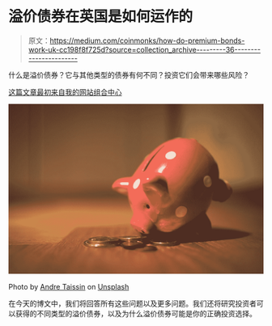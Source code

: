 # 溢价债券在英国是如何运作的

> 原文：<https://medium.com/coinmonks/how-do-premium-bonds-work-uk-cc198f8f725d?source=collection_archive---------36----------------------->

什么是溢价债券？它与其他类型的债券有何不同？投资它们会带来哪些风险？

[这篇文章最初来自我的网站组合中心](http://www.portfolio-hub.co.uk/)

![](img/b11e6703b58a2d4a362da519cea74d07.png)

Photo by [Andre Taissin](https://unsplash.com/@andretaissin?utm_source=medium&utm_medium=referral) on [Unsplash](https://unsplash.com?utm_source=medium&utm_medium=referral)

在今天的博文中，我们将回答所有这些问题以及更多问题。我们还将研究投资者可以获得的不同类型的溢价债券，以及为什么溢价债券可能是你的正确投资选择。